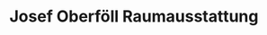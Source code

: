 ---
title: "Josef Oberföll Raumausstattung"
url: /buehl/josef-oberfoell-raumausstattung/
shop: Raumausstattung
---